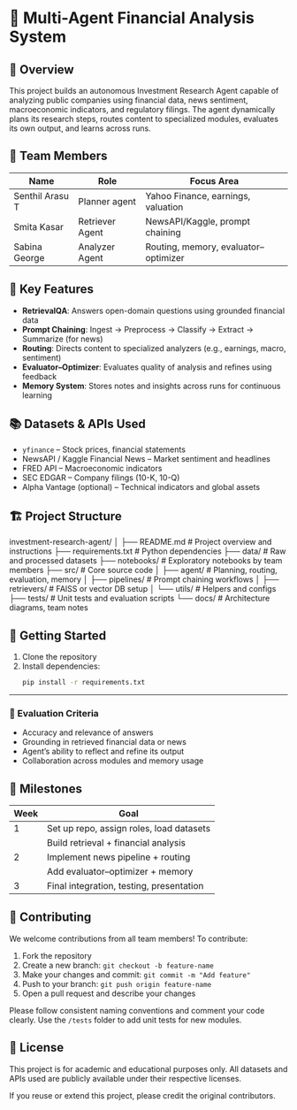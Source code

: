 # 💼 Multi-Agent Financial Analysis System 

## 🧠 Overview

This project builds an autonomous Investment Research Agent capable of analyzing public companies using financial data, news sentiment, macroeconomic indicators, and regulatory filings. The agent dynamically plans its research steps, routes content to specialized modules, evaluates its own output, and learns across runs.
## 👥 Team Members

| Name        | Role                        | Focus Area                          |
|-------------|-----------------------------|--------------------------------------|
| Senthil Arasu T | Planner agent      | Yahoo Finance, earnings, valuation   |
| Smita Kasar | Retriever Agent    | NewsAPI/Kaggle, prompt chaining      |
| Sabina George  | Analyzer Agent | Routing, memory, evaluator–optimizer |
## 🧩 Key Features

- **RetrievalQA**: Answers open-domain questions using grounded financial data
- **Prompt Chaining**: Ingest → Preprocess → Classify → Extract → Summarize (for news)
- **Routing**: Directs content to specialized analyzers (e.g., earnings, macro, sentiment)
- **Evaluator–Optimizer**: Evaluates quality of analysis and refines using feedback
- **Memory System**: Stores notes and insights across runs for continuous learning
## 📚 Datasets & APIs Used

- `yfinance` – Stock prices, financial statements
- NewsAPI / Kaggle Financial News – Market sentiment and headlines
- FRED API – Macroeconomic indicators
- SEC EDGAR – Company filings (10-K, 10-Q)
- Alpha Vantage (optional) – Technical indicators and global assets
## 🏗️ Project Structure
investment-research-agent/ │ ├── README.md # Project overview and instructions ├── requirements.txt # Python dependencies ├── data/ # Raw and processed datasets ├── notebooks/ # Exploratory notebooks by team members ├── src/ # Core source code │ ├── agent/ # Planning, routing, evaluation, memory │ ├── pipelines/ # Prompt chaining workflows │ ├── retrievers/ # FAISS or vector DB setup │ └── utils/ # Helpers and configs ├── tests/ # Unit tests and evaluation scripts └── docs/ # Architecture diagrams, team notes
## 🚀 Getting Started

1. Clone the repository  
2. Install dependencies:  
   ```bash
   pip install -r requirements.txt

---

### 🧪 Evaluation Criteria

- Accuracy and relevance of answers
- Grounding in retrieved financial data or news
- Agent’s ability to reflect and refine its output
- Collaboration across modules and memory usage
## 📅 Milestones

| Week | Goal                                      |
|------|-------------------------------------------|
| 1    | Set up repo, assign roles, load datasets  |
|     | Build retrieval + financial analysis      |
| 2    | Implement news pipeline + routing         |
|     | Add evaluator–optimizer + memory          |
| 3   | Final integration, testing, presentation  |
## 🤝 Contributing

We welcome contributions from all team members! To contribute:

1. Fork the repository
2. Create a new branch: `git checkout -b feature-name`
3. Make your changes and commit: `git commit -m "Add feature"`
4. Push to your branch: `git push origin feature-name`
5. Open a pull request and describe your changes

Please follow consistent naming conventions and comment your code clearly. Use the `/tests` folder to add unit tests for new modules.
## 📜 License

This project is for academic and educational purposes only. All datasets and APIs used are publicly available under their respective licenses.

If you reuse or extend this project, please credit the original contributors.
